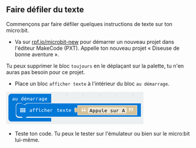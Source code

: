 ## Faire défiler du texte

Commençons par faire défiler quelques instructions de texte sur ton micro:bit.

+ Va sur <a href="https://rpf.io/microbit-new" target="_blank">rpf.io/microbit-new</a> pour démarrer un nouveau projet dans l'éditeur MakeCode (PXT). Appelle ton nouveau projet « Diseuse de bonne aventure ».

Tu peux supprimer le bloc `toujours` en le déplaçant sur la palette, tu n'en auras pas besoin pour ce projet.

+ Place un bloc `afficher texte` à l'intérieur du bloc `au démarrage`.

![capture d’écran](images/fortune-press-a.png)

+ Teste ton code. Tu peux le tester sur l'émulateur ou bien sur le micro:bit lui-même.